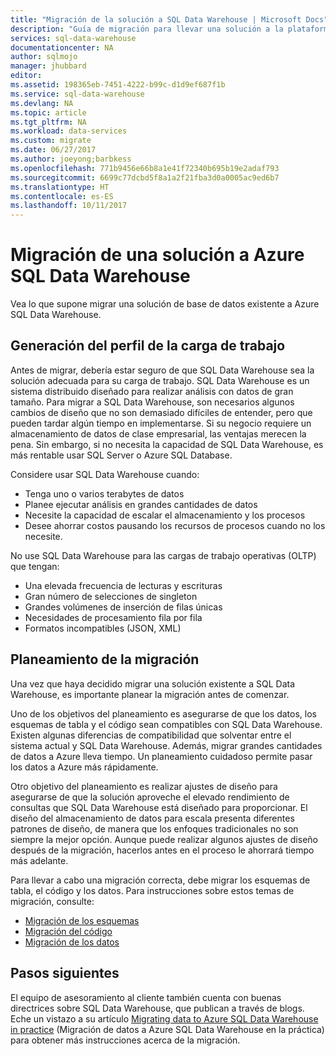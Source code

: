 ```yaml
---
title: "Migración de la solución a SQL Data Warehouse | Microsoft Docs"
description: "Guía de migración para llevar una solución a la plataforma Almacenamiento de datos SQL de Azure."
services: sql-data-warehouse
documentationcenter: NA
author: sqlmojo
manager: jhubbard
editor: 
ms.assetid: 198365eb-7451-4222-b99c-d1d9ef687f1b
ms.service: sql-data-warehouse
ms.devlang: NA
ms.topic: article
ms.tgt_pltfrm: NA
ms.workload: data-services
ms.custom: migrate
ms.date: 06/27/2017
ms.author: joeyong;barbkess
ms.openlocfilehash: 771b9456e66b8a1e41f72340b695b19e2adaf793
ms.sourcegitcommit: 6699c77dcbd5f8a1a2f21fba3d0a0005ac9ed6b7
ms.translationtype: HT
ms.contentlocale: es-ES
ms.lasthandoff: 10/11/2017
---
```

# <a name="migrate-your-solution-to-azure-sql-data-warehouse"></a>Migración de una solución a Azure SQL Data Warehouse
Vea lo que supone migrar una solución de base de datos existente a Azure SQL Data Warehouse. 

## <a name="profile-your-workload"></a>Generación del perfil de la carga de trabajo
Antes de migrar, debería estar seguro de que SQL Data Warehouse sea la solución adecuada para su carga de trabajo. SQL Data Warehouse es un sistema distribuido diseñado para realizar análisis con datos de gran tamaño.  Para migrar a SQL Data Warehouse, son necesarios algunos cambios de diseño que no son demasiado difíciles de entender, pero que pueden tardar algún tiempo en implementarse. Si su negocio requiere un almacenamiento de datos de clase empresarial, las ventajas merecen la pena. Sin embargo, si no necesita la capacidad de SQL Data Warehouse, es más rentable usar SQL Server o Azure SQL Database.

Considere usar SQL Data Warehouse cuando:
- Tenga uno o varios terabytes de datos
- Planee ejecutar análisis en grandes cantidades de datos
- Necesite la capacidad de escalar el almacenamiento y los procesos 
- Desee ahorrar costos pausando los recursos de procesos cuando no los necesite.

No use SQL Data Warehouse para las cargas de trabajo operativas (OLTP) que tengan:
- Una elevada frecuencia de lecturas y escrituras
- Gran número de selecciones de singleton
- Grandes volúmenes de inserción de filas únicas
- Necesidades de procesamiento fila por fila
- Formatos incompatibles (JSON, XML)


## <a name="plan-the-migration"></a>Planeamiento de la migración

Una vez que haya decidido migrar una solución existente a SQL Data Warehouse, es importante planear la migración antes de comenzar. 

Uno de los objetivos del planeamiento es asegurarse de que los datos, los esquemas de tabla y el código sean compatibles con SQL Data Warehouse. Existen algunas diferencias de compatibilidad que solventar entre el sistema actual y SQL Data Warehouse. Además, migrar grandes cantidades de datos a Azure lleva tiempo. Un planeamiento cuidadoso permite pasar los datos a Azure más rápidamente. 

Otro objetivo del planeamiento es realizar ajustes de diseño para asegurarse de que la solución aproveche el elevado rendimiento de consultas que SQL Data Warehouse está diseñado para proporcionar. El diseño del almacenamiento de datos para escala presenta diferentes patrones de diseño, de manera que los enfoques tradicionales no son siempre la mejor opción. Aunque puede realizar algunos ajustes de diseño después de la migración, hacerlos antes en el proceso le ahorrará tiempo más adelante.

Para llevar a cabo una migración correcta, debe migrar los esquemas de tabla, el código y los datos. Para instrucciones sobre estos temas de migración, consulte:

-  [Migración de los esquemas](sql-data-warehouse-migrate-schema.md)
-  [Migración del código](sql-data-warehouse-migrate-code.md)
-  [Migración de los datos](sql-data-warehouse-migrate-data.md) 

<!--
## Perform the migration


## Deploy the solution


## Validate the migration

-->

## <a name="next-steps"></a>Pasos siguientes
El equipo de asesoramiento al cliente también cuenta con buenas directrices sobre SQL Data Warehouse, que publican a través de blogs.  Eche un vistazo a su artículo [Migrating data to Azure SQL Data Warehouse in practice][Migrating data to Azure SQL Data Warehouse in practice] (Migración de datos a Azure SQL Data Warehouse en la práctica) para obtener más instrucciones acerca de la migración.

<!--Image references-->

<!--Article references-->

<!--MSDN references-->

<!--Other Web references-->
[Migrating data to Azure SQL Data Warehouse in practice]: https://blogs.msdn.microsoft.com/sqlcat/2016/08/18/migrating-data-to-azure-sql-data-warehouse-in-practice/
